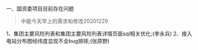 一、国资委项目目前存在问题
> 中能今天早上的需求和修改20201229

1、集团主要风险列表和集团主要风险列表详情页面sql相关优化;(李永兵)
2、接入电站分布图经纬度显现不全bug排除;(张原野)